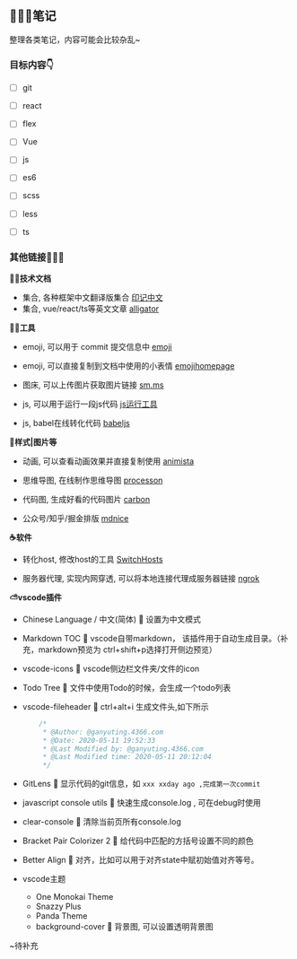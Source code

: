 ## 🥝🍓🍍笔记

整理各类笔记，内容可能会比较杂乱~

### 目标内容👇

* [ ] git
* [ ] react
* [ ] flex
* [ ] Vue
* [ ] js
* [ ] es6
* [ ] scss
* [ ] less
* [ ] ts



### 其他链接🚀🚀🚀

**👩‍💻技术文档**

- 集合, 各种框架中文翻译版集合 [印记中文](https://docschina.org/)
- 集合, vue/react/ts等英文文章 [alligator](https://alligator.io/)

**👩‍🔧工具**

- emoji, 可以用于 commit 提交信息中 [emoji](https://emoji.muan.co/)
- emoji, 可以直接复制到文档中使用的小表情 [emojihomepage](http://emojihomepage.com/)

- 图床, 可以上传图片获取图片链接 [sm.ms](https://sm.ms/)

- js, 可以用于运行一段js代码 [js运行工具](https://www.sojson.com/runjs.html)

- js, babel在线转化代码 [babeljs](https://babeljs.io/)

**🎨样式|图片等**

- 动画, 可以查看动画效果并直接复制使用 [animista](https://animista.net/)

- 思维导图, 在线制作思维导图 [processon](https://www.processon.com/)

- 代码图, 生成好看的代码图片 [carbon](https://carbon.now.sh/)

- 公众号/知乎/掘金排版 [mdnice](https://mdnice.com/)

**☕软件**

- 转化host, 修改host的工具 [SwitchHosts](https://oldj.github.io/SwitchHosts/)

- 服务器代理, 实现内网穿透, 可以将本地连接代理成服务器链接 [ngrok](https://ngrok.com/)

**⛅vscode插件**

- Chinese Language / 中文(简体) 🔸 设置为中文模式

- Markdown TOC 🔸 vscode自带markdown， 该插件用于自动生成目录。（补充，markdown预览为 ctrl+shift+p选择打开侧边预览）

- vscode-icons 🔸 vscode侧边栏文件夹/文件的icon

- Todo Tree 🔸 文件中使用Todo的时候，会生成一个todo列表

- vscode-fileheader 🔸 ctrl+alt+i 生成文件头,如下所示
    ```js
        /*
         * @Author: @ganyuting.4366.com 
         * @Date: 2020-05-11 19:52:33 
         * @Last Modified by: @ganyuting.4366.com
         * @Last Modified time: 2020-05-11 20:12:04
         */
    ```

- GitLens 🔸 显示代码的git信息，如 `xxx xxday ago ,完成第一次commit`

- javascript console utils 🔸 快速生成console.log , 可在debug时使用

- clear-console 🔸 清除当前页所有console.log

- Bracket Pair Colorizer 2 🔸 给代码中匹配的方括号设置不同的颜色

- Better Align 🔸 对齐，比如可以用于对齐state中赋初始值对齐等号。

- vscode主题
    - One Monokai Theme
    - Snazzy Plus
    - Panda Theme
    - background-cover 🔸 背景图, 可以设置透明背景图

~待补充
